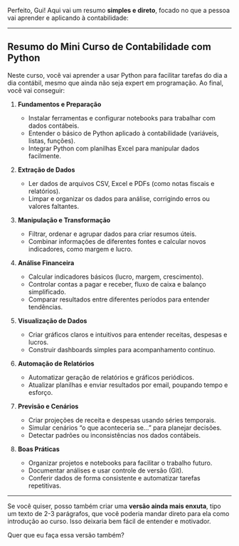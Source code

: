 Perfeito, Gui! Aqui vai um resumo **simples e direto**, focado no que a pessoa vai aprender e aplicando à contabilidade:

---

## **Resumo do Mini Curso de Contabilidade com Python**

Neste curso, você vai aprender a usar Python para facilitar tarefas do dia a dia contábil, mesmo que ainda não seja expert em programação. Ao final, você vai conseguir:

1. **Fundamentos e Preparação**

   - Instalar ferramentas e configurar notebooks para trabalhar com dados contábeis.
   - Entender o básico de Python aplicado à contabilidade (variáveis, listas, funções).
   - Integrar Python com planilhas Excel para manipular dados facilmente.

2. **Extração de Dados**

   - Ler dados de arquivos CSV, Excel e PDFs (como notas fiscais e relatórios).
   - Limpar e organizar os dados para análise, corrigindo erros ou valores faltantes.

3. **Manipulação e Transformação**

   - Filtrar, ordenar e agrupar dados para criar resumos úteis.
   - Combinar informações de diferentes fontes e calcular novos indicadores, como margem e lucro.

4. **Análise Financeira**

   - Calcular indicadores básicos (lucro, margem, crescimento).
   - Controlar contas a pagar e receber, fluxo de caixa e balanço simplificado.
   - Comparar resultados entre diferentes períodos para entender tendências.

5. **Visualização de Dados**

   - Criar gráficos claros e intuitivos para entender receitas, despesas e lucros.
   - Construir dashboards simples para acompanhamento contínuo.

6. **Automação de Relatórios**

   - Automatizar geração de relatórios e gráficos periódicos.
   - Atualizar planilhas e enviar resultados por email, poupando tempo e esforço.

7. **Previsão e Cenários**

   - Criar projeções de receita e despesas usando séries temporais.
   - Simular cenários “o que aconteceria se…” para planejar decisões.
   - Detectar padrões ou inconsistências nos dados contábeis.

8. **Boas Práticas**

   - Organizar projetos e notebooks para facilitar o trabalho futuro.
   - Documentar análises e usar controle de versão (Git).
   - Conferir dados de forma consistente e automatizar tarefas repetitivas.

---

Se você quiser, posso também criar uma **versão ainda mais enxuta**, tipo um texto de 2-3 parágrafos, que você poderia mandar direto para ela como introdução ao curso. Isso deixaria bem fácil de entender e motivador.

Quer que eu faça essa versão também?
